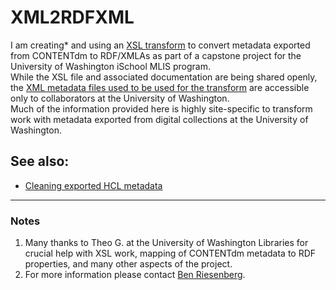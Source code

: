 # XML2RDFXML  
I am creating* and using an [XSL transform](CdmToRDFXML.xsl) to convert metadata exported from CONTENTdm to RDF/XMLAs as part of a capstone project for the University of Washington iSchool MLIS program.  
While the XSL file and associated documentation are being shared openly, the [XML metadata files used to be used for the transform](https://drive.google.com/drive/folders/1rjP59ZSyDvuHaCIoyGJ1AYGPtrsKYHtC?usp=sharing) are accessible only to collaborators at the University of Washington.  
Much of the information provided here is highly site-specific to transform work with metadata exported from digital collections at the University of Washington.  
## See also:
- [Cleaning exported HCL metadata](HCLDataCleaning.md)  

---
### Notes
1. Many thanks to Theo G. at the University of Washington Libraries for crucial help with XSL work, mapping of CONTENTdm metadata to RDF properties, and many other aspects of the project.
2. For more information please contact [Ben Riesenberg](mailto:ries07@uw.edu).

